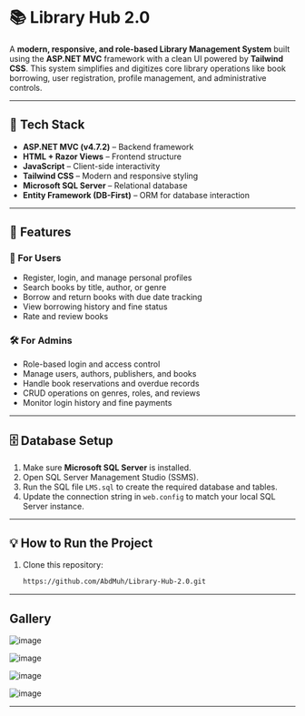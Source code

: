 # 📚 Library Hub 2.0

A **modern, responsive, and role-based Library Management System** built using the **ASP.NET MVC** framework with a clean UI powered by **Tailwind CSS**. This system simplifies and digitizes core library operations like book borrowing, user registration, profile management, and administrative controls.

---

## 🚀 Tech Stack

- **ASP.NET MVC (v4.7.2)** – Backend framework  
- **HTML + Razor Views** – Frontend structure  
- **JavaScript** – Client-side interactivity  
- **Tailwind CSS** – Modern and responsive styling  
- **Microsoft SQL Server** – Relational database  
- **Entity Framework (DB-First)** – ORM for database interaction

---

## 📌 Features

### 👤 For Users
- Register, login, and manage personal profiles  
- Search books by title, author, or genre  
- Borrow and return books with due date tracking  
- View borrowing history and fine status  
- Rate and review books  

### 🛠️ For Admins
- Role-based login and access control  
- Manage users, authors, publishers, and books  
- Handle book reservations and overdue records  
- CRUD operations on genres, roles, and reviews  
- Monitor login history and fine payments

---

## 🗄️ Database Setup

1. Make sure **Microsoft SQL Server** is installed.
2. Open SQL Server Management Studio (SSMS).
3. Run the SQL file `LMS.sql` to create the required database and tables.
4. Update the connection string in `web.config` to match your local SQL Server instance.

---

## 💡 How to Run the Project

1. Clone this repository:
   ```bash
   https://github.com/AbdMuh/Library-Hub-2.0.git

---

## Gallery

![image](https://github.com/user-attachments/assets/e5ae5904-950f-4a9b-9815-c6501068b125)

![image](https://github.com/user-attachments/assets/18801489-625d-4e7d-8c95-de27dc07090c)

![image](https://github.com/user-attachments/assets/1195418c-5ef2-40ef-86a7-360929261b0e)

![image](https://github.com/user-attachments/assets/aee270ef-844a-42f9-be1c-668d00412b37)

---

